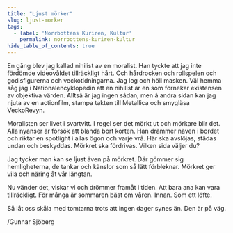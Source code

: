 ```yaml
---
title: "Ljust mörker"
slug: ljust-morker
tags:
  - label: 'Norrbottens Kuriren, Kultur'
    permalink: norrbottens-kuriren-kultur
hide_table_of_contents: true
---
```

En gång blev jag kallad nihilist av en moralist. Han tyckte att jag inte fördömde videovåldet tillräckligt hårt. Och hårdrocken och rollspelen och godisfigurerna och veckotidningarna. Jag log och höll masken. Väl hemma såg jag i Nationalencyklopedin att en nihilist är en som förnekar existensen av objektiva värden. Alltså är jag ingen sådan, men å andra sidan kan jag njuta av en actionfilm, stampa takten till Metallica och smygläsa VeckoRevyn. 

<!--truncate-->

Moralisten ser livet i svartvitt. I regel ser det mörkt ut och mörkare blir det. Alla nyanser är försök att blanda bort korten. Han drämmer näven i bordet och riktar en spotlight i allas ögon och varje vrå. Här ska avslöjas, städas undan och beskyddas. Mörkret ska fördrivas. Vilken sida väljer du?

Jag tycker man kan se ljust även på mörkret. Där gömmer sig hemligheterna, de tankar och känslor som så lätt förbleknar. Mörkret ger vila och näring åt vår längtan.

Nu vänder det, viskar vi och drömmer framåt i tiden. Att bara ana kan vara tillräckligt. För många är sommaren bäst om våren. Innan. Som ett löfte.

Så låt oss skåla med tomtarna trots att ingen dager synes än. Den är på väg.

/Gunnar Sjöberg
